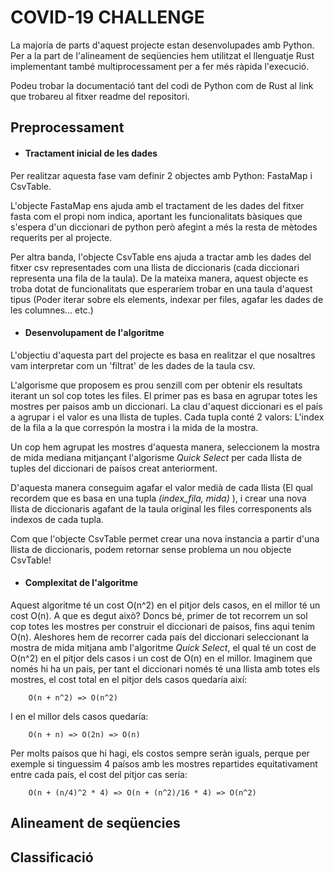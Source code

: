 # COVID-19 CHALLENGE

La majoría de parts d'aquest projecte estan desenvolupades amb Python. Per a la part de l'alineament de seqüencies hem utilitzat el llenguatje Rust implementant també multiprocessament per a fer més ràpida l'execució.

Podeu trobar la documentació tant del codi de Python com de Rust al link que trobareu al fitxer readme del repositori.

## Preprocessament

+ #### Tractament inicial de les dades

Per realitzar aquesta fase vam definir 2 objectes amb Python: FastaMap i CsvTable.

L'objecte FastaMap ens ajuda amb el tractament de les dades del fitxer fasta com el propi nom indica, aportant les funcionalitats bàsiques que s'espera d'un diccionari de python però afegint a més la resta de mètodes requerits per al projecte.

Per altra banda, l'objecte CsvTable ens ajuda a tractar amb les dades del fitxer csv representades com una llista de diccionaris (cada diccionari representa una fila de la taula). De la mateixa manera, aquest objecte es troba dotat de funcionalitats que esperaríem trobar en una taula d'aquest tipus (Poder iterar sobre els elements, indexar per files, agafar les dades de les columnes... etc.)

+ #### Desenvolupament de l'algoritme

L'objectiu d'aquesta part del projecte es basa en realitzar el que nosaltres vam interpretar com un 'filtrat' de les dades de la taula csv.

L'algorisme que proposem es prou senzill com per obtenir els resultats iterant un sol cop totes les files. El primer pas es basa en agrupar totes les mostres per paisos amb un diccionari. La clau d'aquest diccionari es el país a agrupar i el valor es una llista de tuples. Cada tupla conté 2 valors: L'index de la fila a la que correspón la mostra i la mida de la mostra.

Un cop hem agrupat les mostres d'aquesta manera, seleccionem la mostra de mida mediana mitjançant l'algorisme *Quick Select* per cada llista de tuples del diccionari de paísos creat anteriorment.

D'aquesta manera conseguim agafar el valor medià de cada llista (El qual recordem que es basa en una tupla *(index_fila, mida)* ), i crear una nova llista de diccionaris agafant de la taula original les files corresponents als indexos de cada tupla.

Com que l'objecte CsvTable permet crear una nova instancia a partir d'una llista de diccionaris, podem retornar sense problema un nou objecte CsvTable!

+ #### Complexitat de l'algoritme

Aquest algoritme té un cost O(n^2) en el pitjor dels casos, en el millor té un cost O(n).
A que es degut això? Doncs bé, primer de tot recorrem un sol cop totes les mostres per construir el diccionari de paisos, fins aqui tenim O(n).
Aleshores hem de recorrer cada país del diccionari seleccionant la mostra de mida mitjana amb l'algoritme *Quick Select*, el qual té un cost de O(n^2) en el pitjor dels casos i un cost de O(n) en el millor. 
Imaginem que només hi ha un país, per tant el diccionari només té una llista amb totes els mostres, el cost total en el pitjor dels casos quedaría així:
```
	O(n + n^2) => O(n^2)
```
I en el millor dels casos quedaría:
```
	O(n + n) => O(2n) => O(n)
```
Per molts paísos que hi hagi, els costos sempre seràn iguals, perque per exemple si tinguessim 4 paísos amb les mostres repartides equitativament entre cada país, el cost del pitjor cas sería:
```
	O(n + (n/4)^2 * 4) => O(n + (n^2)/16 * 4) => O(n^2)
```

## Alineament de seqüencies



## Classificació

